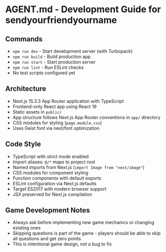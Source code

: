 # AGENT.md - Development Guide for sendyourfriendyourname

## Commands
- `npm run dev` - Start development server (with Turbopack)
- `npm run build` - Build production app 
- `npm run start` - Start production server
- `npm run lint` - Run ESLint checks
- No test scripts configured yet

## Architecture
- Next.js 15.3.3 App Router application with TypeScript
- Frontend-only React app using React 19
- Static assets in `public/`
- App structure follows Next.js App Router conventions in `app/` directory
- CSS modules for styling (`page.module.css`)
- Uses Geist font via next/font optimization

## Code Style
- TypeScript with strict mode enabled
- Import aliases: `@/*` maps to project root
- Named imports from Next.js (`import Image from "next/image"`)
- CSS modules for component styling
- Function components with default exports
- ESLint configuration via Next.js defaults
- Target ES2017 with modern browser support
- JSX preserved for Next.js compilation

## Game Development Notes
- Always ask before implementing new game mechanics or changing existing ones
- Skipping questions is part of the game - players should be able to skip all questions and get zero points
- This is intentional game design, not a bug to fix
